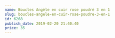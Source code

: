 ```yaml
---
name: Boucles Angèle en cuir rose poudré 3 en 1
slug: boucles-angele-en-cuir-rose-poudre-3-en-1
id: 6268
publish_date: 2019-02-20 21:40:40
price: 35
---
```

